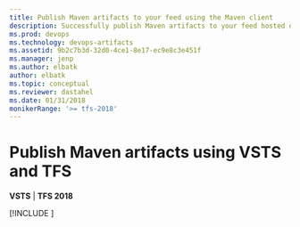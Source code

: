 ```yaml
---
title: Publish Maven artifacts to your feed using the Maven client
description: Successfully publish Maven artifacts to your feed hosted on VSTS or Team Foundation Server
ms.prod: devops
ms.technology: devops-artifacts
ms.assetid: 9b2c7b3d-32d0-4ce1-8e17-ec9e8c3e451f
ms.manager: jenp
ms.author: elbatk
author: elbatk
ms.topic: conceptual
ms.reviewer: dastahel
ms.date: 01/31/2018
monikerRange: '>= tfs-2018'
---
```


 

# Publish Maven artifacts using VSTS and TFS

**VSTS** | **TFS 2018**

[!INCLUDE [](../_shared/maven/publish.md)]
